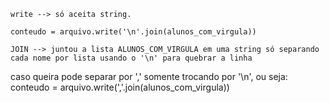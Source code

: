     write --> só aceita string.

    conteudo = arquivo.write('\n'.join(alunos_com_virgula)) 

    JOIN --> juntou a lista ALUNOS_COM_VIRGULA em uma string só separando cada nome por lista usando o '\n' para quebrar a linha
caso queira pode separar por ',' somente trocando por '\n', ou seja: conteudo = arquivo.write(','.join(alunos_com_virgula)) 